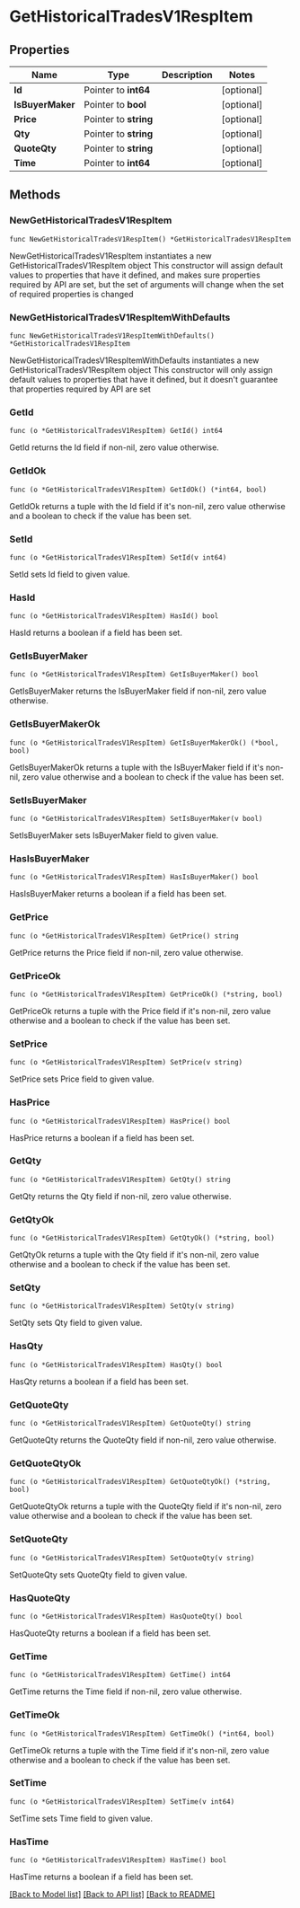 # GetHistoricalTradesV1RespItem

## Properties

Name | Type | Description | Notes
------------ | ------------- | ------------- | -------------
**Id** | Pointer to **int64** |  | [optional] 
**IsBuyerMaker** | Pointer to **bool** |  | [optional] 
**Price** | Pointer to **string** |  | [optional] 
**Qty** | Pointer to **string** |  | [optional] 
**QuoteQty** | Pointer to **string** |  | [optional] 
**Time** | Pointer to **int64** |  | [optional] 

## Methods

### NewGetHistoricalTradesV1RespItem

`func NewGetHistoricalTradesV1RespItem() *GetHistoricalTradesV1RespItem`

NewGetHistoricalTradesV1RespItem instantiates a new GetHistoricalTradesV1RespItem object
This constructor will assign default values to properties that have it defined,
and makes sure properties required by API are set, but the set of arguments
will change when the set of required properties is changed

### NewGetHistoricalTradesV1RespItemWithDefaults

`func NewGetHistoricalTradesV1RespItemWithDefaults() *GetHistoricalTradesV1RespItem`

NewGetHistoricalTradesV1RespItemWithDefaults instantiates a new GetHistoricalTradesV1RespItem object
This constructor will only assign default values to properties that have it defined,
but it doesn't guarantee that properties required by API are set

### GetId

`func (o *GetHistoricalTradesV1RespItem) GetId() int64`

GetId returns the Id field if non-nil, zero value otherwise.

### GetIdOk

`func (o *GetHistoricalTradesV1RespItem) GetIdOk() (*int64, bool)`

GetIdOk returns a tuple with the Id field if it's non-nil, zero value otherwise
and a boolean to check if the value has been set.

### SetId

`func (o *GetHistoricalTradesV1RespItem) SetId(v int64)`

SetId sets Id field to given value.

### HasId

`func (o *GetHistoricalTradesV1RespItem) HasId() bool`

HasId returns a boolean if a field has been set.

### GetIsBuyerMaker

`func (o *GetHistoricalTradesV1RespItem) GetIsBuyerMaker() bool`

GetIsBuyerMaker returns the IsBuyerMaker field if non-nil, zero value otherwise.

### GetIsBuyerMakerOk

`func (o *GetHistoricalTradesV1RespItem) GetIsBuyerMakerOk() (*bool, bool)`

GetIsBuyerMakerOk returns a tuple with the IsBuyerMaker field if it's non-nil, zero value otherwise
and a boolean to check if the value has been set.

### SetIsBuyerMaker

`func (o *GetHistoricalTradesV1RespItem) SetIsBuyerMaker(v bool)`

SetIsBuyerMaker sets IsBuyerMaker field to given value.

### HasIsBuyerMaker

`func (o *GetHistoricalTradesV1RespItem) HasIsBuyerMaker() bool`

HasIsBuyerMaker returns a boolean if a field has been set.

### GetPrice

`func (o *GetHistoricalTradesV1RespItem) GetPrice() string`

GetPrice returns the Price field if non-nil, zero value otherwise.

### GetPriceOk

`func (o *GetHistoricalTradesV1RespItem) GetPriceOk() (*string, bool)`

GetPriceOk returns a tuple with the Price field if it's non-nil, zero value otherwise
and a boolean to check if the value has been set.

### SetPrice

`func (o *GetHistoricalTradesV1RespItem) SetPrice(v string)`

SetPrice sets Price field to given value.

### HasPrice

`func (o *GetHistoricalTradesV1RespItem) HasPrice() bool`

HasPrice returns a boolean if a field has been set.

### GetQty

`func (o *GetHistoricalTradesV1RespItem) GetQty() string`

GetQty returns the Qty field if non-nil, zero value otherwise.

### GetQtyOk

`func (o *GetHistoricalTradesV1RespItem) GetQtyOk() (*string, bool)`

GetQtyOk returns a tuple with the Qty field if it's non-nil, zero value otherwise
and a boolean to check if the value has been set.

### SetQty

`func (o *GetHistoricalTradesV1RespItem) SetQty(v string)`

SetQty sets Qty field to given value.

### HasQty

`func (o *GetHistoricalTradesV1RespItem) HasQty() bool`

HasQty returns a boolean if a field has been set.

### GetQuoteQty

`func (o *GetHistoricalTradesV1RespItem) GetQuoteQty() string`

GetQuoteQty returns the QuoteQty field if non-nil, zero value otherwise.

### GetQuoteQtyOk

`func (o *GetHistoricalTradesV1RespItem) GetQuoteQtyOk() (*string, bool)`

GetQuoteQtyOk returns a tuple with the QuoteQty field if it's non-nil, zero value otherwise
and a boolean to check if the value has been set.

### SetQuoteQty

`func (o *GetHistoricalTradesV1RespItem) SetQuoteQty(v string)`

SetQuoteQty sets QuoteQty field to given value.

### HasQuoteQty

`func (o *GetHistoricalTradesV1RespItem) HasQuoteQty() bool`

HasQuoteQty returns a boolean if a field has been set.

### GetTime

`func (o *GetHistoricalTradesV1RespItem) GetTime() int64`

GetTime returns the Time field if non-nil, zero value otherwise.

### GetTimeOk

`func (o *GetHistoricalTradesV1RespItem) GetTimeOk() (*int64, bool)`

GetTimeOk returns a tuple with the Time field if it's non-nil, zero value otherwise
and a boolean to check if the value has been set.

### SetTime

`func (o *GetHistoricalTradesV1RespItem) SetTime(v int64)`

SetTime sets Time field to given value.

### HasTime

`func (o *GetHistoricalTradesV1RespItem) HasTime() bool`

HasTime returns a boolean if a field has been set.


[[Back to Model list]](../README.md#documentation-for-models) [[Back to API list]](../README.md#documentation-for-api-endpoints) [[Back to README]](../README.md)



